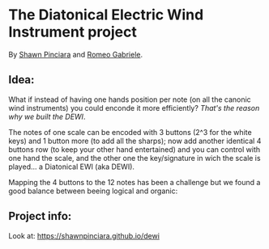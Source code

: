 # The Diatonical Electric Wind Instrument project
By [Shawn Pinciara](https://www.instagram.com/shawnpinciara) and [Romeo Gabriele](https://linktr.ee/garaggio).

## Idea:
What if instead of having one hands position per note (on all the canonic wind instruments) you could enconde it more efficiently? _That's the reason why we built the DEWI_.

The notes of one scale can be encoded with 3 buttons (2^3 for the white keys) and 1 button more (to add all the sharps); now add another identical 4 buttons row (to keep your other hand entertained) and you can control with one hand the scale, and the other one the key/signature in wich the scale is played... a Diatonical EWI (aka DEWI).

Mapping the 4 buttons to the 12 notes has been a challenge but we found a good balance between beeing logical and organic:

## Project info:
Look at: https://shawnpinciara.github.io/dewi

